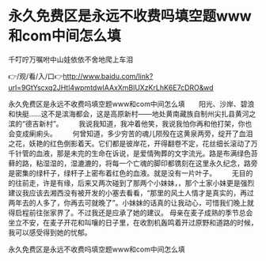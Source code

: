 # 永久免费区是永远不收费吗填空题www和com中间怎么填
千叮咛万嘱咐中山娃依依不舍地爬上车泪

👉/观/看/入/口👉http://www.baidu.com/link?url=9GtYscxq2JHtl4wpmtdwIAAxXmBlUXzKrLhK6E7cDRO&wd

永久免费区是永远不收费吗填空题www和com中间怎么填　　阳光、沙岸、碧浪和快艇……这不是滨海都会，这是高原新村——地处黄南藏族自制州尖扎县黄河之滨的“德吉新村”。
　　我说我知道，我冲着他笑，我说我怕你再和他打架，你也会变成瘌痢头。
　　何曾知道，多少穷苦的魂儿陨殁在这黄泉两旁，绽开了血泪之花，妖艳的红色倒影着天。它们都是彼岸花，开得翻卷不定，花丝细长滚动了万千针管的血液，那是未完的生命在诉说，是爱情殉葬的文字流光。路是布满绿色苔藓的路，粘湿湿的，湿漉漉的，将每一个亡魂的脚印都镌刻在这里永久纪念，路旁是密集的绿杆子，绿杆子上密布着红色的血液。就是没有一片叶子。
　　无目的的往前走，许是有缘，后来又两次碰到了那两个小妹妹，，那个土家小妹更是强烈建议我应该去湘西没有被开发的小塞去看看，“那里的风土人情才是真实的，再过两年去的人多了，你再去可就晚了”。小妹妹的话真的让我动心，可惜我们晚上就得启程前往张家界了。不过我还是应承了她的建议。
母亲在麦子成熟的季节总会坐立不安，在麦子开花和叫嚷的日子里，在收割机轰鸣着开过原野和道路的时候，我可以感受得到她的忧郁。

永久免费区是永远不收费吗填空题www和com中间怎么填
